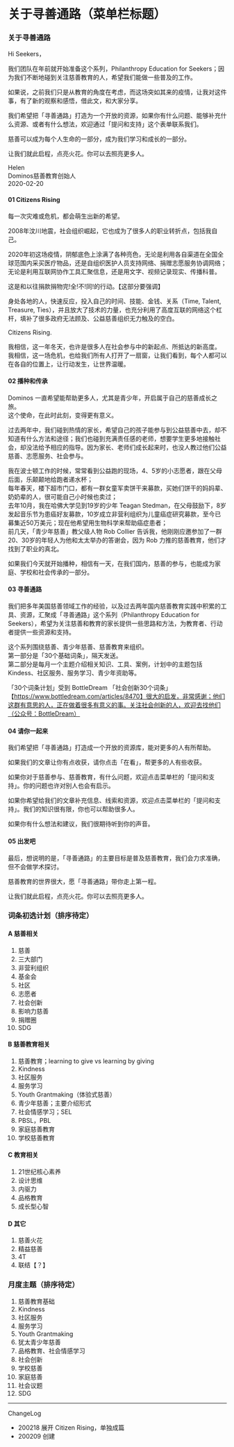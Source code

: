 # 关于寻善通路（菜单栏标题）

### 关于寻善通路


Hi Seekers，

我们团队在年前就开始准备这个系列，Philanthropy Education for Seekers；因为我们不断地碰到关注慈善教育的人，希望我们能做一些普及的工作。 

如果说，之前我们只是从教育的角度在考虑，而这场突如其来的疫情，让我对这件事，有了新的观察和感悟，借此文，和大家分享。

我们希望把「寻善通路」打造为一个开放的资源，如果你有什么问题、能够补充什么资源、或者有什么想法，欢迎通过「提问和支持」这个表单联系我们。

慈善可以成为每个人生命的一部分，成为我们学习和成长的一部分。  

让我们就此启程，点亮火花。你可以去照亮更多人。

Helen  
Dominos慈善教育创始人  
2020-02-20


#### 01 Citizens Rising

每一次灾难或危机，都会萌生出新的希望。

2008年汶川地震，社会组织崛起，它也成为了很多人的职业转折点，包括我自己。
 
2020年初这场疫情，阴郁底色上涂满了各种亮色，无论是利用各自渠道在全国全球范围内采买医疗物品，还是自组织医护人员支持网络、捐赠志愿服务协调网络；无论是利用互联网协作工具汇聚信息，还是用文字、视频记录现实、传播科普。

这是和以往捐款捐物完!全!不!同!的行动。【这部分要强调】

身处各地的人，快速反应，投入自己的时间、技能、金钱、关系（Time, Talent, Treasure, Ties），并且放大了技术的力量，也充分利用了高度互联的网络这个杠杆，填补了很多政府无法顾及、公益慈善组织无力触及的空白。

Citizens Rising. 

我相信，这一年冬天，也许是很多人在社会参与中的新起点、所抵达的新高度。   
我相信，这一场危机，也给我们所有人打开了一扇窗，让我们看到，每个人都可以在各自的位置上，让行动发生，让世界温暖。

#### 02 播种和传承

Dominos 一直希望能帮助更多人，尤其是青少年，开启属于自己的慈善成长之旅。  
这个使命，在此时此刻，变得更有意义。

过去两年中，我们碰到热情的家长，希望自己的孩子能参与到公益慈善中去，却不知道有什么方法和途径；我们也碰到充满责任感的老师，想要学生更多地接触社会，却没法给予相应的指导。因为家长、老师们成长起来时，也没人教过他们公益慈善、志愿服务、社会参与。

我在波士顿工作的时候，常常看到公益跑的现场，4、5岁的小志愿者，跟在父母后面，乐颠颠地给跑者递水杯；  
每年春天，楼下超市门口，都有一群女童军卖饼干来募款，买她们饼干的妈妈辈、奶奶辈的人，很可能自己小时候也卖过；  
去年10月，我在哈佛大学见到19岁的少年 Teagan Stedman，在父母鼓励下，8岁发起音乐节为患癌好友募款，10岁成立非营利组织为儿童癌症研究募款，至今已募集近50万美元；现在他希望用生物科学来帮助癌症患者；  
前几天，「青少年慈善」教父级人物 Rob Collier 告诉我，他刚刚应邀参加了一群20、30岁的年轻人为他和太太举办的答谢会，因为 Rob 力推的慈善教育，他们才找到了职业的真北。

如果我们今天就开始播种，相信有一天，在我们国内，慈善的参与，也能成为家庭、学校和社会传承的一部分。

#### 03 寻善通路

我们把多年美国慈善领域工作的经验，以及过去两年国内慈善教育实践中积累的工具、资源，汇聚成「寻善通路」这个系列（Philanthropy Education for Seekers），希望为关注慈善和教育的家长提供一些思路和方法，为教育者、行动者提供一些资源和支持。

这个系列围绕慈善、青少年慈善、慈善教育来组织。  
第一部分是「30个基础词条」，隔天发送。  
第二部分是每月一个主题介绍相关知识、工具、案例，计划中的主题包括 Kindess、社区服务、服务学习、青少年资助等。 

「30个词条计划」受到 BottleDream 「社会创新30个词条」【https://www.bottledream.com/articles/8470】很大的启发，非常感谢；他们这群有意思的人，正在做着很多有意义的事。关注社会创新的人，欢迎去找他们（公众号：BottleDream）

#### 04 请你一起来

我们希望把「寻善通路」打造成一个开放的资源库，能对更多的人有所帮助。

如果我们的文章让你有点收获，请你点击「在看」，帮更多的人有些收获。

如果你对于慈善参与、慈善教育，有什么问题，欢迎点击菜单栏的「提问和支持」。你的问题也许对别人也会有启示。

如果你希望给我们的文章补充信息、线索和资源，欢迎点击菜单栏的「提问和支持」。我们的知识很有限，你也可以帮助很多人。

如果你有什么想法和建议，我们很期待听到你的声音。 

#### 05 出发吧

最后，想说明的是，「寻善通路」的主要目标是普及慈善教育，我们会力求准确，但不会做学术探讨。

慈善教育的世界很大，愿「寻善通路」带你走上第一程。

让我们就此启程，点亮火花。你可以去照亮更多人。







### 词条初选计划（排序待定）

#### A 慈善相关
1. 慈善
2. 三大部门
3. 非营利组织
4. 基金会
5. 社区
6. 志愿者
7. 社会创新
8. 影响力慈善
9. 捐赠圈
10. SDG

#### B 慈善教育相关
1. 慈善教育；learning to give vs learning by giving
2. Kindness
3. 社区服务
3. 服务学习
4. Youth Grantmaking（体验式慈善）
5. 青少年慈善；主要介绍形式
6. 社会情感学习；SEL
7. PBSL，PBL
8. 家庭慈善教育
9. 学校慈善教育

#### C 教育相关
1. 21世纪核心素养
2. 设计思维
3. 内驱力
4. 品格教育
6. 成长型心智

#### D 其它 
1. 慈善火花
2. 精益慈善
3. 4T
4. 联结【？】


### 月度主题（排序待定）
1. 慈善教育基础
2. Kindness
3. 社区服务
4. 服务学习
5. Youth Grantmaking
6. 犹太青少年慈善
7. 品格教育、社会情感学习
8. 社会创新
9. 学校慈善
10. 家庭慈善
11. 社会议题
11. SDG


----

ChangeLog

- 200218 展开 Citizen Rising，单独成篇
- 200209 创建
